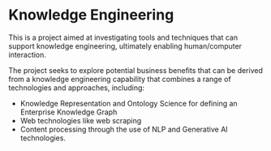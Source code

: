 <h1>Knowledge Engineering</h1>

<p>This is a project aimed at investigating tools and techniques that can support knowledge engineering, ultimately enabling human/computer interaction.</p>

<p>The project seeks to explore potential business benefits that can be derived from a knowledge engineering capability that combines a range of technologies and approaches, including:</p>

<ul>
  <li>Knowledge Representation and Ontology Science for defining an Enterprise Knowledge Graph</li>
  <li>Web technologies like web scraping</li>
  <li>Content processing through the use of NLP and Generative AI technologies.</li>
</ul>

